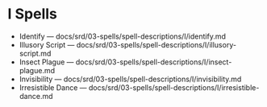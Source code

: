 # I Spells

- Identify — docs/srd/03-spells/spell-descriptions/I/identify.md
- Illusory Script — docs/srd/03-spells/spell-descriptions/I/illusory-script.md
- Insect Plague — docs/srd/03-spells/spell-descriptions/I/insect-plague.md
- Invisibility — docs/srd/03-spells/spell-descriptions/I/invisibility.md
- Irresistible Dance — docs/srd/03-spells/spell-descriptions/I/irresistible-dance.md
